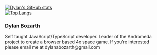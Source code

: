 
[![Dylan's GitHub stats](https://github-readme-stats.vercel.app/api?username=dylanbozarth)](https://github.com/dylanbozarth/github-readme-stats) <br />
[![Top Langs](https://github-readme-stats.vercel.app/api/top-langs/?username=dylanbozarth&layout=compact)](https://github.com/anuraghazra/github-readme-stats)
<div>
  <h3>Dylan Bozarth </h3>
  <p>Self taught JavaScript/TypeScript developer. Leader of the Andromeda project to create a browser based 4x space game. If you're interested please email me at dylanabozarth@gmail.com</p>
   

</div>
